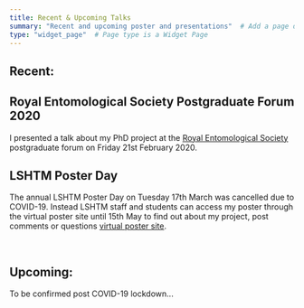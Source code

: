 ```yaml
---
title: Recent & Upcoming Talks
summary: "Recent and upcoming poster and presentations"  # Add a page description.
type: "widget_page"  # Page type is a Widget Page
---
```


## **Recent:**
## **Royal Entomological Society Postgraduate Forum 2020**

I presented a talk about my PhD project at the [Royal Entomological Society](https://www.royensoc.co.uk) postgraduate forum on Friday 21st February 2020. 


## **LSHTM Poster Day**
The annual LSHTM Poster Day on Tuesday 17th March was cancelled due to COVID-19. Instead LSHTM staff and students can access my poster through the virtual poster site until 15th May to find out about my project, post comments or questions [virtual poster site](https://ble.lshtm.ac.uk/course/view.php?id=3659).

<br>

## **Upcoming:**
To be confirmed post COVID-19 lockdown...
